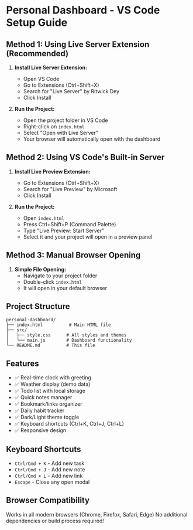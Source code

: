 # Personal Dashboard - VS Code Setup Guide

## Method 1: Using Live Server Extension (Recommended)

1. **Install Live Server Extension:**
   - Open VS Code
   - Go to Extensions (Ctrl+Shift+X)
   - Search for "Live Server" by Ritwick Dey
   - Click Install

2. **Run the Project:**
   - Open the project folder in VS Code
   - Right-click on `index.html`
   - Select "Open with Live Server"
   - Your browser will automatically open with the dashboard

## Method 2: Using VS Code's Built-in Server

1. **Install Live Preview Extension:**
   - Go to Extensions (Ctrl+Shift+X)
   - Search for "Live Preview" by Microsoft
   - Click Install

2. **Run the Project:**
   - Open `index.html`
   - Press Ctrl+Shift+P (Command Palette)
   - Type "Live Preview: Start Server"
   - Select it and your project will open in a preview panel

## Method 3: Manual Browser Opening

1. **Simple File Opening:**
   - Navigate to your project folder
   - Double-click `index.html`
   - It will open in your default browser

## Project Structure
```
personal-dashboard/
├── index.html          # Main HTML file
├── src/
│   ├── style.css      # All styles and themes
│   └── main.js        # Dashboard functionality
└── README.md          # This file
```

## Features
- ✅ Real-time clock with greeting
- ✅ Weather display (demo data)
- ✅ Todo list with local storage
- ✅ Quick notes manager
- ✅ Bookmark/links organizer
- ✅ Daily habit tracker
- ✅ Dark/Light theme toggle
- ✅ Keyboard shortcuts (Ctrl+K, Ctrl+J, Ctrl+L)
- ✅ Responsive design

## Keyboard Shortcuts
- `Ctrl/Cmd + K` - Add new task
- `Ctrl/Cmd + J` - Add new note
- `Ctrl/Cmd + L` - Add new link
- `Escape` - Close any open modal

## Browser Compatibility
Works in all modern browsers (Chrome, Firefox, Safari, Edge)
No additional dependencies or build process required!